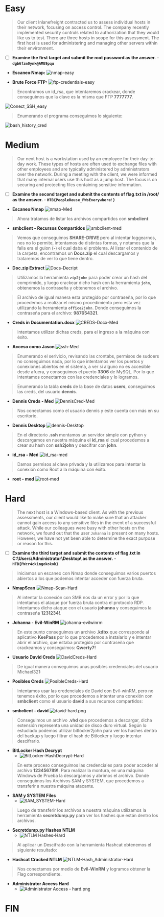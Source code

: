 # Easy
>Our client Inlanefreight contracted us to assess individual hosts in their network, focusing on access control. The company recently implemented security controls related to authorization that they would like us to test. There are three hosts in scope for this assessment. The first host is used for administering and managing other servers within their environment.

- [ ] **Examine the first target and submit the root password as the answer.**
		- **`dgb6fzm0ynk@AME9pqu`**

- **Escaneo Nmap:**
	![nmap-easy](./nmap-easy.png)

- **Brute Force FTP:**
	![ftp-credentials-easy](./ftp-credentials-easy.png)

>Encontramos un id_rsa, que intentaremos crackear, donde conseguimos que la clave es la misma que FTP **7777777**.

![Conect_SSH_easy](./Conect_SSH_easy.png)

>Enumerando el programa conseguimos lo siguiente:

![bash_history_cred](./bash_history_cred.png)

# Medium

>Our next host is a workstation used by an employee for their day-to-day work. These types of hosts are often used to exchange files with other employees and are typically administered by administrators over the network. During a meeting with the client, we were informed that many internal users use this host as a jump host. The focus is on securing and protecting files containing sensitive information.

- [ ] **Examine the second target and submit the contents of flag.txt in /root/ as the answer.**
		- **`HTB{PeopleReuse_PWsEverywhere!}`**

- **Escaneo Nmap**
	![nmap-Med](./nmap-Med.png)

>Ahora tratamos de listar los archivos compartidos con **smbclient**

- **smbclient - Recursos Compartidos**
	![smbclient-med](./smbclient-med.png)

>Vemos que conseguimos **SHARE-DRIVE** pero al intentar loggearnos, nos no lo permite, intentamos de distintas formas, y notamos que la falla era el guion (**-**) el cual daba el problema. Al listar el contenido de la carpeta, encontramos un **Docs.zip** el cual descargamos y trataremos de ver lo que tiene dentro.

- **Doc.zip Extract**
	![Docs-Decript](Docs-Decript.png)

>Utilizamos la herramienta **`zip2john`** para poder crear un hash del comprimido, y luego crackear dicho hash con la herramienta **`john`**, obtenemos la contraseña y obtenemos el archivo.

>El archivo de igual manera esta protegido por contraseña, por lo que procedemos a realizar el mismo procedimiento pero esta vez utilizando la herramienta **`office2john`**. Donde conseguimos la contraseña para el archivo: **987654321**.

- **Creds in Documentation.docx**
	![CREDS-Docx-Med](./CREDS-Docx-Med.png)

>Intentamos utilizar dichas creds, para el ingreso a la máquina con éxito.

- **Acceso como Jason**
	![ssh-Med](./ssh-Med.png)

>Enumerando el serivicio, revisando las crontabs, permisos de sudoers no conseguimos nada, por lo que intentamos ver los puertos y conexiones abiertos en el sistema, a ver si alguno no es accesible desde afuera, y conseguimos el puerto **3306** de MySQL. Por lo que intentamos conectarnos con las credenciales y lo logramos.

>Enumerando la tabla **creds** de la base de datos **users**, conseguimos las creds, del usuario **dennis**.

- **Dennis Creds - Med**
	![DennisCred-Med](./DennisCred-Med.png)

>Nos conectamos como el usuario dennis y este cuenta con más en su escritorio.

- **Dennis Desktop**
	![dennis-Desktop](./dennis-Desktop.png)

>En el directorio **.ssh** montamos un servidor simple con python y descargamos en nuestra máquina el **id_rsa** el cual procedemos a crear su hash con **ssh2john** y descifrar con **john**.

- **id_rsa - Med**
	![id_rsa-med](./id_rsa-med.png)

>Damos permisos al clave privada y la utilizamos para intentar la conexión como Root a la máquina con éxito.

- **root - med**
	![root-med](./root-med.png)

# Hard

>The next host is a Windows-based client. As with the previous assessments, our client would like to make sure that an attacker cannot gain access to any sensitive files in the event of a successful attack. While our colleagues were busy with other hosts on the network, we found out that the user `Johanna` is present on many hosts. However, we have not yet been able to determine the exact purpose or reason for this.

- [ ] **Examine the third target and submit the contents of flag.txt in C:\Users\Administrator\Desktop\ as the answer.**
		- **`HTB{PWcr4ck1ngokokok}`**

>Iniciamos un escaneo con Nmap donde conseguimos varios puertos abiertos a los que podemos intentar acceder con fuerza bruta.

- **NmapScan**
	![Nmap-Scan-Hard](./Nmap-Scan-Hard.png)

>Al intentar la conexión con SMB nos da un error y por lo que intentamos el ataque por fuerza bruta contra el protocolo RDP. Intentamos dicho ataque con el usuario **johanna** y conseguimos la contraseña **1231234!**.

- **Johanna - Evil-WinRM**
	![johanna-evilwinrm](./johanna-evilwinrm.png)

>En este punto conseguimos un archivo **.kdbx** que corresponde al aplicativo **KeePass** por lo que procedemos a instalarlo y e intentar abrir el archivo, que estaba protegido por contraseña que crackeamos y conseguimos: **Qwerty7!**

- **Usuario David Creds**
	![DavidCreds-Hard](./DavidCreds-Hard.png)

>De igual manera conseguimos unas posibles credenciales del usuario Michael321:

- **Posibles Creds**
	![PosibleCreds-Hard](./PosibleCreds-Hard.png)

>Intentamos usar las credenciales de David con Evil-winRM, pero no tenemos éxito, por lo que procedemos a intentar una conexión con **smbclient** como el usuario **david** a sus recursos compartidos:

- **smbclient - david**
	![david-hard.png](./david-hard.png)

>Conseguimos un archivo **.vhd** que procedemos a descargar, dicha extensión representa una unidad de disco duro virtual. Según lo estudiado podemos utilizar bitlocker2john para ver los hashes dentro del backup y luego filtrar el hash de Bitlocker y luego intentar descifrarlo.

- **BitLocker Hash Decrypt**
	- ![BitLocker-HashDecrypt-Hard](./BitLocker-HashDecrypt-Hard.png)

>En este proceso conseguimos las credenciales para poder acceder al archivo **123456789!**. Para realizar la montura, en una máquina Windows de Prueba la descargamos y abrimos el archivo. Donde conseguimos los Archivos SAM y SYSTEM, que procedemos a transferir a nuestra máquina atacante.

- **SAM y SYSTEM Files**
	- ![SAM_SYSTEM-Hard](./SAM_SYSTEM-Hard.png)

>Luego de transferir los archivos a nuestra máquina utilizamos la herramienta **secretdump.py** para ver los hashes que están dentro los archivos.

- **Secretdump.py Hashes NTLM**
	- ![NTLM Hashes-Hard](./NTLM+Hashes-Hard.png)

>Al aplicar un Descifrado con la herramienta Hashcat obtenemos el siguiente resultado:

- **Hashcat Cracked NTLM**
	![NTLM-Hash_Administrator-Hard](./NTLM-Hash_Administrator-Hard.png)

>Nos conectamos por medio de **Evil-WinRM** y logramos obtener la Flag correspondiente.

- **Administrator Access Hard**
	- ![Administrator Access - hard.png](./Administrator+Access+-+hard.png)

# FIN
